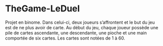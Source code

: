 # TheGame-LeDuel
Projet en binome.
Dans celui-ci, deux joueurs s’affrontent et le but du jeu est de ne plus avoir de carte. 
Au début du jeu, chaque joueur possède une pile de cartes ascendante, une descendante, une pioche et une main comportée de six cartes. 
Les cartes sont notées de 1 à 60. 
